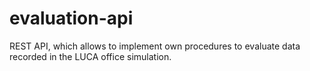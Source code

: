 # evaluation-api
REST API, which allows to implement own procedures to evaluate data recorded in the LUCA office simulation.
